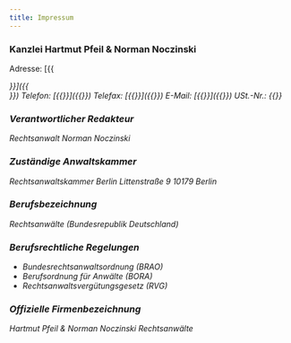 ```yaml
---
title: Impressum
---
```

### Kanzlei Hartmut Pfeil & Norman Noczinski
Adresse: [{{<address short>}}]({{<address link>}})
Telefon: [{{<phone display phone>}}]({{<phone link phone>}})
Telefax: [{{<phone display fax>}}]({{<phone link fax>}})
E-Mail: [{{<email display>}}]({{<email link>}})
USt.-Nr.: {{<vat-id>}}

### Verantwortlicher Redakteur
Rechtsanwalt Norman Noczinski

### Zuständige Anwaltskammer
Rechtsanwaltskammer Berlin
Littenstraße 9
10179 Berlin

### Berufsbezeichnung
Rechtsanwälte (Bundesrepublik Deutschland)

### Berufsrechtliche Regelungen
* Bundesrechtsanwaltsordnung (BRAO)
* Berufsordnung für Anwälte (BORA)
* Rechtsanwaltsvergütungsgesetz (RVG)

### Offizielle Firmenbezeichnung
Hartmut Pfeil & Norman Noczinski
Rechtsanwälte